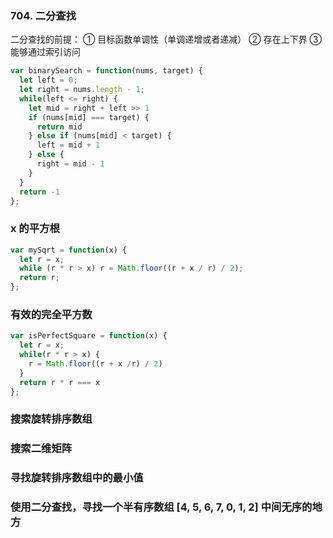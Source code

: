 ### 704. 二分查找
二分查找的前提：
① 目标函数单调性（单调递增或者递减）
② 存在上下界
③ 能够通过索引访问
```js
var binarySearch = function(nums, target) {
  let left = 0;
  let right = nums.length - 1;
  while(left <= right) {
    let mid = right + left >> 1
    if (nums[mid] === target) {
      return mid
    } else if (nums[mid] < target) {
      left = mid + 1
    } else {
      right = mid - 1
    }
  }
  return -1
};
```


### x 的平方根
```js
var mySqrt = function(x) {
  let r = x;
  while (r * r > x) r = Math.floor((r + x / r) / 2);
  return r;
};
```


### 有效的完全平方数
```js
var isPerfectSquare = function(x) {
  let r = x;
  while(r * r > x) {
    r = Math.floor((r + x /r) / 2)
  }
  return r * r === x
};
```


### 搜索旋转排序数组
### 搜索二维矩阵
### 寻找旋转排序数组中的最小值
### 使用二分查找，寻找一个半有序数组 [4, 5, 6, 7, 0, 1, 2] 中间无序的地方